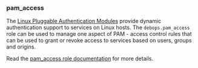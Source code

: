 ### pam_access

The [Linux Pluggable Authentication
Modules](https://en.wikipedia.org/wiki/Linux_PAM) provide dynamic
authentication support to services on Linux hosts. The
`debops.pam_access` role can be used to manage one aspect of PAM -
access control rules that can be used to grant or revoke access to
services based on users, groups and origins.

Read the [pam_access role documentation](https://docs.debops.org/en/stable-3.0/ansible/roles/pam_access/) for more details.
